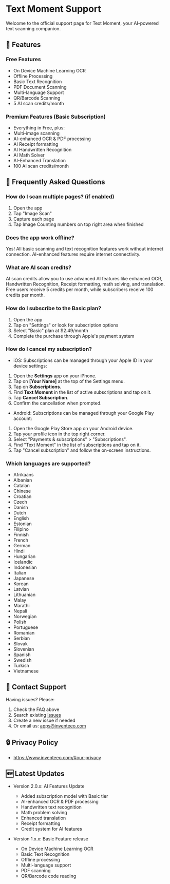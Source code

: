 # Text Moment Support
Welcome to the official support page for Text Moment, your AI-powered text scanning companion.

## 📱 Features

### Free Features
- On Device Machine Learning OCR
- Offline Processing
- Basic Text Recognition
- PDF Document Scanning
- Multi-language Support
- QR/Barcode Scanning
- 5 AI scan credits/month

### Premium Features (Basic Subscription)
- Everything in Free, plus:
- Multi-image scanning
- AI-enhanced OCR & PDF processing
- AI Receipt formatting
- AI Handwritten Recognition
- AI Math Solver
- AI-Enhanced Translation
- 100 AI scan credits/month

## 🤔 Frequently Asked Questions

### How do I scan multiple pages? (if enabled)
1. Open the app
2. Tap "Image Scan"
3. Capture each page
4. Tap Image Counting numbers on top right area when finished

### Does the app work offline?
Yes! All basic scanning and text recognition features work without internet connection. AI-enhanced features require internet connectivity.

### What are AI scan credits?
AI scan credits allow you to use advanced AI features like enhanced OCR, Handwritten Recognition, Receipt formatting, math solving, and translation. Free users receive 5 credits per month, while subscribers receive 100 credits per month.

### How do I subscribe to the Basic plan?
1. Open the app
2. Tap on "Settings" or look for subscription options
3. Select "Basic" plan at $2.49/month
4. Complete the purchase through Apple's payment system

### How do I cancel my subscription?
- iOS: Subscriptions can be managed through your Apple ID in your device settings:

1. Open the **Settings** app on your iPhone.
2. Tap on **[Your Name]** at the top of the Settings menu.
3. Tap on **Subscriptions**.
4. Find **Text Moment** in the list of active subscriptions and tap on it.
5. Tap **Cancel Subscription**.
6. Confirm the cancellation when prompted.

- Android: Subscriptions can be managed through your Google Play account:

1. Open the Google Play Store app on your Android device.
2. Tap your profile icon in the top right corner.
3. Select "Payments & subscriptions" > "Subscriptions".
4. Find "Text Moment" in the list of subscriptions and tap on it.
5. Tap "Cancel subscription" and follow the on-screen instructions.


### Which languages are supported?
- Afrikaans
- Albanian
- Catalan
- Chinese
- Croatian
- Czech
- Danish
- Dutch
- English
- Estonian
- Filipino
- Finnish
- French
- German
- Hindi
- Hungarian
- Icelandic
- Indonesian
- Italian
- Japanese
- Korean
- Latvian
- Lithuanian
- Malay
- Marathi
- Nepali
- Norwegian
- Polish
- Portuguese
- Romanian
- Serbian
- Slovak
- Slovenian
- Spanish
- Swedish
- Turkish
- Vietnamese

## 📧 Contact Support
Having issues? Please:
1. Check the FAQ above
2. Search existing [Issues](https://github.com/inventeeo/textmoment-support/issues)
3. Create a new issue if needed
4. Or email us: apps@inventeeo.com

## 🔒 Privacy Policy
- https://www.inventeeo.com/#our-privacy

## 🆕 Latest Updates
- Version 2.0.x: AI Features Update
  - Added subscription model with Basic tier
  - AI-enhanced OCR & PDF processing
  - Handwritten text recognition
  - Math problem solving
  - Enhanced translation
  - Receipt formatting
  - Credit system for AI features

- Version 1.x.x: Basic Feature release
  - On Device Machine Learning OCR
  - Basic Text Recognition
  - Offline processing
  - Multi-language support
  - PDF scanning
  - QR/Barcode code reading
